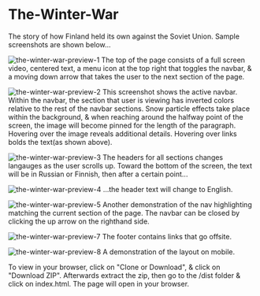 # The-Winter-War
The story of how Finland held its own against the Soviet Union. Sample screenshots are shown below...

![the-winter-war-preview-1](https://user-images.githubusercontent.com/10125280/36883175-4174336e-1d8d-11e8-9d67-9ff844ebd99d.jpg)
The top of the page consists of a full screen video, centered text, a menu icon at the top right that toggles the navbar, & a moving down arrow that takes the user to the next section of the page.

![the-winter-war-preview-2](https://user-images.githubusercontent.com/10125280/36883176-418f4ae6-1d8d-11e8-9b38-79c352f28e18.jpg)
This screenshot shows the active navbar. Within the navbar, the section that user is viewing has inverted colors relative to the rest of the navbar sections. Snow particle effects take place within the background, & when reaching around the halfway point of the screen, the image will become pinned for the length of the paragraph. Hovering over the image reveals additional details. Hovering over links bolds the text(as shown above). 

![the-winter-war-preview-3](https://user-images.githubusercontent.com/10125280/36883177-41aa2a50-1d8d-11e8-8826-ef34113d767e.jpg)
The headers for all sections changes langauges as the user scrolls up. Toward the bottom of the screen, the text will be in Russian or Finnish, then after a certain point...

![the-winter-war-preview-4](https://user-images.githubusercontent.com/10125280/36883178-41c27f2e-1d8d-11e8-808d-479f8cdb24c9.jpg)
...the header text will change to English. 

![the-winter-war-preview-5](https://user-images.githubusercontent.com/10125280/36883179-41da5d10-1d8d-11e8-99e5-334314baecad.jpg)
Another demonstration of the nav highlighting matching the current section of the page. The navbar can be closed by clicking the up arrow on the righthand side. 


![the-winter-war-preview-7](https://user-images.githubusercontent.com/10125280/36883181-420c35f6-1d8d-11e8-94f3-a7f4dc86ad7a.jpg)
The footer contains links that go offsite. 

![the-winter-war-preview-8](https://user-images.githubusercontent.com/10125280/36883182-42244ef2-1d8d-11e8-92d3-a46a0b7c2376.jpg)
A demonstration of the layout on mobile. 


To view in your browser, click on "Clone or Download", & click on "Download ZIP". Afterwards extract the zip, then go to the /dist folder & click on index.html. The page will open in your browser. 

